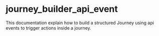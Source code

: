 # journey_builder_api_event
This documentation explain how to build a structured Journey using api events to trigger actions inside a journey.

